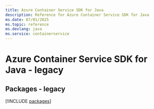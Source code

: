 ```yaml
---
title: Azure Container Service SDK for Java
description: Reference for Azure Container Service SDK for Java
ms.date: 07/01/2025
ms.topic: reference
ms.devlang: java
ms.service: containerservice
---
```

# Azure Container Service SDK for Java - legacy
## Packages - legacy
[!INCLUDE [packages](container-service-index.md)]